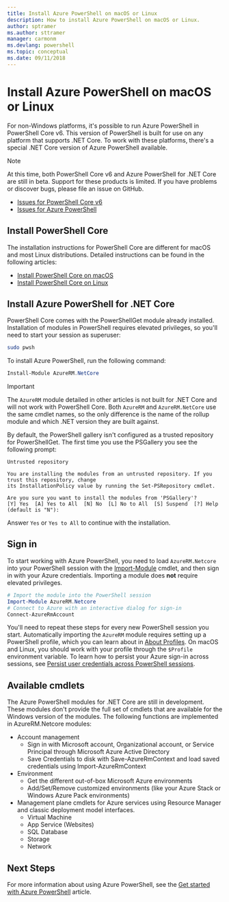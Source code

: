 ```yaml
---
title: Install Azure PowerShell on macOS or Linux
description: How to install Azure PowerShell on macOS or Linux.
author: sptramer
ms.author: sttramer
manager: carmonm
ms.devlang: powershell
ms.topic: conceptual
ms.date: 09/11/2018
---
```

# Install Azure PowerShell on macOS or Linux

For non-Windows platforms, it's possible to run Azure PowerShell in PowerShell Core v6. This version of PowerShell
is built for use on any platform that supports .NET Core. To work with these platforms, there's a special .NET Core
version of Azure PowerShell available.

> [!NOTE]
> At this time, both PowerShell Core v6 and Azure PowerShell for .NET Core are still in beta.
> Support for these products is limited. If you have problems or discover bugs, please file an issue
> on GitHub.
>
> * [Issues for PowerShell Core v6](https://github.com/PowerShell/PowerShell/issues)
> * [Issues for Azure PowerShell](https://github.com/azure/azure-docs-powershell/issues)

## Install PowerShell Core

The installation instructions for PowerShell Core are different for macOS and most Linux distributions.
Detailed instructions can be found in the following articles:

* [Install PowerShell Core on macOS](/powershell/scripting/setup/installing-powershell-core-on-macos)
* [Install PowerShell Core on Linux](/powershell/scripting/setup/installing-powershell-core-on-linux)

## Install Azure PowerShell for .NET Core

PowerShell Core comes with the PowerShellGet module already installed. Installation of modules in PowerShell requires
elevated privileges, so you'll need to start your session as superuser:

```bash
sudo pwsh
```

To install Azure PowerShell, run the following command:

```powershell
Install-Module AzureRM.NetCore
```

> [!IMPORTANT]
> The `AzureRM` module detailed in other articles is not built for .NET Core and will not work with
> PowerShell Core. Both `AzureRM` and `AzureRM.NetCore` use the same cmdlet names, so the only difference is the
> name of the rollup module and which .NET version they are built against.

By default, the PowerShell gallery isn't configured as a trusted repository for PowerShellGet. The
first time you use the PSGallery you see the following prompt:

```output
Untrusted repository

You are installing the modules from an untrusted repository. If you trust this repository, change
its InstallationPolicy value by running the Set-PSRepository cmdlet.

Are you sure you want to install the modules from 'PSGallery'?
[Y] Yes  [A] Yes to All  [N] No  [L] No to All  [S] Suspend  [?] Help (default is "N"):
```

Answer `Yes` or `Yes to All` to continue with the installation.

## Sign in

To start working with Azure PowerShell, you need to load `AzureRM.Netcore` into your PowerShell session
with the [Import-Module](/powershell/module/Microsoft.PowerShell.Core/Import-Module) cmdlet, and then sign in
with your Azure credentials. Importing a module does __not__ require elevated privileges.

```powershell
# Import the module into the PowerShell session
Import-Module AzureRM.Netcore
# Connect to Azure with an interactive dialog for sign-in
Connect-AzureRmAccount
```

You'll need to repeat these steps for every new PowerShell session you start. Automatically importing the `AzureRM` module requires
setting up a PowerShell profile, which you can learn about in [About Profiles](/powershell/module/microsoft.powershell.core/about/about_profiles).
On macOS and Linux, you should work with your profile through the `$Profile` environment variable. To learn how to persist your Azure sign-in across sessions, see [Persist user credentials across PowerShell sessions](context-persistence.md).

## Available cmdlets

The Azure PowerShell modules for .NET Core are still in development. These modules don't 
provide the full set of cmdlets that are available for the Windows version of the modules. The
following functions are implemented in AzureRM.Netcore modules:

* Account management
  * Sign in with Microsoft account, Organizational account, or Service Principal through Microsoft
    Azure Active Directory
  * Save Credentials to disk with Save-AzureRmContext and load saved credentials using
    Import-AzureRmContext
* Environment
  * Get the different out-of-box Microsoft Azure environments
  * Add/Set/Remove customized environments (like your Azure Stack or Windows Azure Pack environments)
* Management plane cmdlets for Azure services using Resource Manager and classic deployment model interfaces.
  * Virtual Machine
  * App Service (Websites)
  * SQL Database
  * Storage
  * Network

## Next Steps

For more information about using Azure PowerShell, see the
[Get started with Azure PowerShell](get-started-azureps.md) article.
